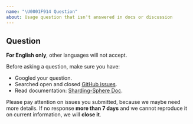 ```yaml
---
name: "\U0001F914 Question"
about: Usage question that isn't answered in docs or discussion
---
```


## Question

**For English only**, other languages will not accept.

Before asking a question, make sure you have:

- Googled your question.
- Searched open and closed [GitHub issues](https://github.com/sharding-sphere/sharding-sphere/issues).
- Read documentation: [Sharding-Sphere Doc](http://shardingsphere.io/document/current/en/overview/).

Please pay attention on issues you submitted, because we maybe need more details. 
If no response **more than 7 days** and we cannot reproduce it on current information, we will **close it**.
